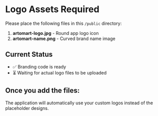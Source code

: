 # Logo Assets Required

Please place the following files in this `/public` directory:

1. **artomart-logo.jpg** - Round app logo icon
2. **artomart-name.png** - Curved brand name image

## Current Status
- ✅ Branding code is ready
- ⏳ Waiting for actual logo files to be uploaded

## Once you add the files:
The application will automatically use your custom logos instead of the placeholder designs.
